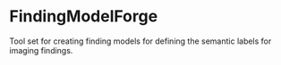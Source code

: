 # FindingModelForge
Tool set for creating finding models for defining the semantic labels for imaging findings.
